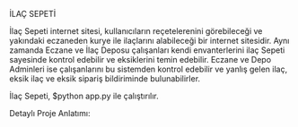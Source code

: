 İLAÇ SEPETİ

İlaç Sepeti internet sitesi, kullanıcıların reçetelerenini görebileceği ve yakındaki eczaneden kurye ile ilaçlarını alabileceği bir internet sitesidir. Aynı zamanda Eczane ve İlaç Deposu çalışanları kendi envanterlerini ilaç Sepeti sayesinde kontrol edebilir ve eksiklerini temin edebilir. Eczane ve Depo Adminleri ise çalışanlarını bu sistemden kontrol edebilir ve yanlış gelen ilaç, eksik ilaç ve eksik sipariş bildiriminde bulunabilirler.

İlaç Sepeti, $python app.py
ile çalıştırılır.

Detaylı Proje Anlatımı: